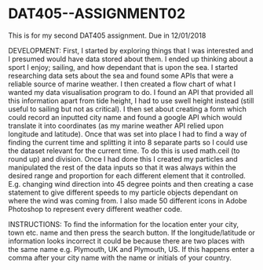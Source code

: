 # DAT405--ASSIGNMENT02
This is for my second DAT405 assignment. Due in 12/01/2018

DEVELOPMENT:
First, I started by exploring things that I was interested and I presumed would have data stored about them. I ended up 
thinking about a sport I enjoy; sailing, and how dependant that is upon the sea. I started researching data sets about 
the sea and found some APIs that were a reliable source of marine weather. I then created a flow chart of what I wanted 
my data visualisation program to do. I found an API that provided all this information apart from tide height, I had to 
use swell height instead (still useful to sailing but not as critical). I then set about creating a form which could 
record an inputted city name and found a google API which would translate it into coordinates (as my marine weather API 
relied upon longitude and latitude). Once that was set into place I had to find a way of finding the current time and 
splitting it into 8 separate parts so I could use the dataset relevant for the current time. To do this is used math.ceil 
(to round up) and division. Once I had done this I created my particles and manipulated the rest of the data inputs so 
that it was always within the desired range and proportion for each different element that it controlled. E.g. changing 
wind direction into 45 degree points and then creating a case statement to give different speeds to my particle objects 
dependant on where the wind was coming from. I also made 50 different icons in Adobe Photoshop to represent every different 
weather code.

INSTRUCTIONS:
To find the information for the location enter your city, town etc. name and then press the search button. If the 
longitude/latitude or information looks incorrect it could be because there are two places with the same name e.g. 
Plymouth, UK and Plymouth, US. If this happens enter a comma after your city name with the name or initials of your country.
